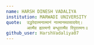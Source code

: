 ```yaml
---
name: HARSH DINESH VADALIYA
institution: MARWADI UNIVERSITY
quote:  उद्धरेदात्मनात्मानं नात्मानमवसादयेत्।
        आत्मैव ह्यात्मनो बन्धुरात्मैव रिपुरात्मनः॥
github_user: HarshVadaliya07
---
```


